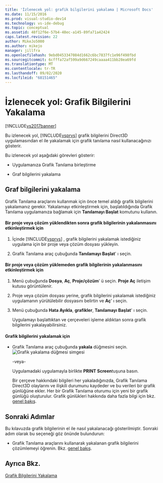 ```yaml
---
title: 'İzlenecek yol: grafik bilgilerini yakalama | Microsoft Docs'
ms.date: 11/15/2016
ms.prod: visual-studio-dev14
ms.technology: vs-ide-debug
ms.topic: conceptual
ms.assetid: 48f12f6e-57b4-48ec-a145-89fa71a42424
caps.latest.revision: 22
author: MikeJo5000
ms.author: mikejo
manager: jillfra
ms.openlocfilehash: 9ebd0453347084d1662c6bc7837fc1e96f498fbd
ms.sourcegitcommit: 6cfffa72af599a9d667249caaaa411bb28ea69fd
ms.translationtype: MT
ms.contentlocale: tr-TR
ms.lasthandoff: 09/02/2020
ms.locfileid: "68151465"
---
```

# <a name="walkthrough-capturing-graphics-information"></a>İzlenecek yol: Grafik Bilgilerini Yakalama
[!INCLUDE[vs2017banner](../includes/vs2017banner.md)]

Bu izlenecek yol, [!INCLUDE[vsprvs](../includes/vsprvs-md.md)] grafik bilgilerini Direct3D uygulamasından el ile yakalamak için grafik tanılama nasıl kullanacağınızı gösterir.  
  
 Bu izlenecek yol aşağıdaki görevleri gösterir:  
  
- Uygulamanıza Grafik Tanılama birleştirme  
  
- Graf bilgilerini yakalama  
  
## <a name="capturing-graphics-information"></a>Graf bilgilerini yakalama  
 Grafik Tanılama araçlarını kullanmak için önce temel aldığı grafik bilgilerini yakalamanız gerekir. Yakalamayı etkinleştirmek için, başlatıldığında Grafik Tanılama uygulamanıza bağlamak için **Tanılamayı Başlat** komutunu kullanın.  
  
#### <a name="to-enable-the-capture-of-graphics-information-after-a-project-or-solution-is-loaded"></a>Bir proje veya çözüm yüklendikten sonra grafik bilgilerinin yakalanmasını etkinleştirmek için  
  
1. İçinde [!INCLUDE[vsprvs](../includes/vsprvs-md.md)] , grafik bilgilerini yakalamak istediğiniz uygulama için bir proje veya çözüm dosyası yükleyin.  
  
2. Grafik Tanılama araç çubuğunda **Tanılamayı Başlat**' ı seçin.  
  
#### <a name="to-enable-the-capture-of-graphics-information-without-loading-a-project-or-solution"></a>Bir proje veya çözüm yüklemeden grafik bilgilerinin yakalanmasını etkinleştirmek için  
  
1. Menü çubuğunda **Dosya**, **Aç**, **Proje/çözüm**' ü seçin. **Proje Aç** iletişim kutusu görüntülenir.  
  
2. Proje veya çözüm dosyası yerine, grafik bilgilerini yakalamak istediğiniz uygulamanın yürütülebilir dosyasını belirtin ve **Aç**' ı seçin.  
  
3. Menü çubuğunda **Hata Ayıkla**, **grafikler**, **Tanılamayı Başlat**' ı seçin.  
  
   Uygulamayı başlattıktan ve çerçeveleri işleme aldıktan sonra grafik bilgilerini yakalayabilirsiniz.  
  
#### <a name="to-capture-graphics-information"></a>Grafik bilgilerini yakalamak için  
  
- Grafik Tanılama araç çubuğunda **yakala** düğmesini seçin. ![Grafik yakalama düğmesi simgesi](../debugger/media/debuggingdirectxgraphics.png "DebuggingDirectXGraphics")  
  
   -veya-  
  
   Uygulamadaki uygulamayla birlikte **PRINT Screen**tuşuna basın.  
  
  Bir çerçeve hakkındaki bilgileri her yakaladığınızda, Grafik Tanılama Direct3D olaylarını ve ilişkili durumunu kaydeder ve bu verileri bir grafik günlüğüne ekler. Her bir Grafik Tanılama oturumu için yeni bir grafik günlüğü oluşturulur. Grafik günlükleri hakkında daha fazla bilgi için bkz. [genel bakış](../debugger/overview-of-visual-studio-graphics-diagnostics.md).  
  
## <a name="next-steps"></a>Sonraki Adımlar  
 Bu kılavuzda grafik bilgilerinin el ile nasıl yakalanacağı gösterilmiştir. Sonraki adım olarak bu seçeneği göz önünde bulundurun:  
  
- Grafik Tanılama araçlarını kullanarak yakalanan grafik bilgilerini çözümlemeyi öğrenin. Bkz. [genel bakış](../debugger/overview-of-visual-studio-graphics-diagnostics.md).  
  
## <a name="see-also"></a>Ayrıca Bkz.  
 [Grafik Bilgilerini Yakalama](../debugger/capturing-graphics-information.md)
